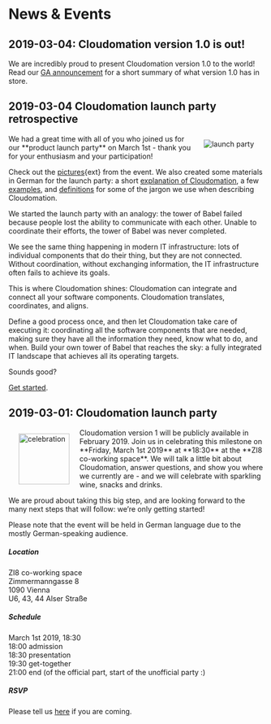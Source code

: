 # News & Events

## 2019-03-04: Cloudomation version 1.0 is out!
We are incredibly proud to present Cloudomation version 1.0 to the world!  
Read our [GA announcement](/site/Hooray+GA) for a short summary of what version 1.0 has in store.

## 2019-03-04 Cloudomation launch party retrospective
<img src="/sitedata/images/launch_party.JPG" alt="launch party" class="responsive d-none d-md-block" style="float:right; margin: 10px 20px"/>
We had a great time with all of you who joined us for our **product launch party** on March 1st - thank you for your enthusiasm and your participation!

Check out the [pictures](https://photos.app.goo.gl/tqm3oom1o1v8ZVQW9){ext} from the event. We also created some materials in German for the launch party: a short [explanation of Cloudomation](/sitedata/downloads/Cloudomation_kurz_erklärt.pdf), a few [examples](/sitedata/downloads/Cloudomation_Beispiele.pdf), and [definitions](/sitedata/downloads/Cloudomation_was_bedeutet.pdf) for some of the jargon we use when describing Cloudomation.

We started the launch party with an analogy: the tower of Babel failed because people lost the ability to communicate with each other. Unable to coordinate their efforts, the tower of Babel was never completed.

We see the same thing happening in modern IT infrastructure: lots of individual components that do their thing, but they are not connected. Without coordination, without exchanging information, the IT infrastructure often fails to achieve its goals.  

This is where Cloudomation shines: Cloudomation can integrate and connect all your software components. Cloudomation translates, coordinates, and aligns.  

Define a good process once, and then let Cloudomation take care of executing it: coordinating all the software components that are needed, making sure they have all the information they need, know what to do, and when. Build your own tower of Babel that reaches the sky: a fully integrated IT landscape that achieves all its operating targets.

Sounds good?  

[Get started](/signup).

## 2019-03-01: Cloudomation launch party
<img src="/sitedata/images/party_horn.PNG" alt="celebration" class="d-none d-md-block" width="100" style="float:left; margin: 10px 20px"/>
Cloudomation version 1 will be publicly available in February 2019. Join us in celebrating this milestone on **Friday, March 1st 2019** at **18:30** at the **ZI8 co-working space**. We will talk a little bit about Cloudomation, answer questions, and show you where we currently are - and we will celebrate with sparkling wine, snacks and drinks.

We are proud about taking this big step, and are looking forward to the many next steps that will follow: we’re only getting started!

Please note that the event will be held in German language due to the mostly German-speaking audience.

##### Location
ZI8 co-working space  
Zimmermanngasse 8  
1090 Vienna  
U6, 43, 44 Alser Straße  

##### Schedule
March 1st 2019, 18:30  
18:00 admission  
18:30 presentation  
19:30 get-together  
21:00 end (of the official part, start of the unofficial party :)

##### RSVP
Please tell us [here](https://doodle.com/poll/q9srp5h6dubsinz6) if you are coming.
